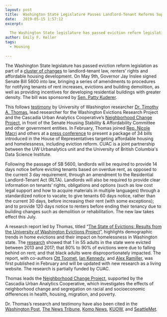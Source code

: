 ```yaml
---
layout: post
title:  Washington State Legislature Passes Landlord-Tenant Reforms Supported by CUAC Research
date:   2019-05-15 1:57:12
excerpt:
  
  The Washington State legislature has passed eviction reform legislation as part of a series of amendments to landlord-tenant law, renters’ rights and affordable housing development.
author: Emily F. Keller
tags:
  - Housing
  
---
```


The Washington State legislature has passed eviction reform legislation as part of a [cluster of changes](https://seattle.curbed.com/2019/5/13/18525573/landlord-tenant-law-washington-updates) to landlord-tenant law, renters’ rights and affordable housing development. On May 9th, Governor Jay Inslee signed Senate Bill 5600 into law, bringing a series of amendments to procedures for notifying tenants of rent increases, evictions and building demolition, as well as providing incentives for developing residential buildings with greater density. The bill was sponsored by [Sen. Patty Kuderer](http://sdc.wastateleg.org/kuderer/2019/05/09/governor-signs-bill-extending-notice-for-eviction-expanding-tenant-protections/).

This follows [testimony](https://www.tvw.org/watch/?eventID=2019011088) by University of Washington researcher [Dr. Timothy A. Thomas](https://timathomas.github.io/), lead researcher for the Washington Evictions Research Project and the Cascadia Urban Analytics Cooperative’s [Neighborhood Change Project](https://www.cascadiadata.org/projects/neighborhood-change-project), in front of the Senate Housing Stability & Affordability Committee and other government entities. In February, Thomas joined [Rep. Nicole Macri](https://housedemocrats.wa.gov/macri/) and others at a [press conference](https://washingtonstatewire.com/house-democrats-affordable-housing-package/) to present a package of 34 bills introduced in the House of Representatives targeting affordable housing and homelessness, including eviction reform. CUAC is a joint partnership between the UW Urbanalytics unit and the University of British Columbia's Data Science Institute.

Following the passage of SB 5600, landlords will be required to provide 14 days notice before evicting tenants based on overdue rent, as opposed to the current 3 day requirement, through an amendment to the Residential Landlord-Tenant Act (RLTA). Landlords will also be required to provide clear information on tenants’ rights, obligations and options (such as low cost legal support and how to acquire materials in multiple languages) through a standardized notice to vacate; to give tenants 60 days notice, rather than the current 30 days, before increasing their rent (with some exceptions); and to provide 120 days notice to renters before ending their tenancy due to building changes such as demolition or rehabilitation. The new law takes effect this July.

A research report led by Thomas, titled “[The State of Evictions: Results from the University of Washington Evictions Project](https://evictions.study/)”, highlights demographic trends in home evictions and their impact on homelessness in Washington state. The [research](https://escience.washington.edu/evictions-project-impacts-new-state-legislation/) showed that 1 in 55 adults in the state were evicted between 2013 and 2017; that 80% to 90% of evictions were due to falling behind on rent; and that black adults were disproportionately impacted. The report, with co-authors [Ott Toomet](https://ischool.uw.edu/people/faculty/profile/otoomet), [Ian Kennedy](https://soc.washington.edu/people/ian-kennedy), and [Alex Ramiller](https://geography.washington.edu/people/alexander-ramiller), was first published in February and will be updated with new research as a living website. The research is partially funded by CUAC.

Thomas leads the [Neighborhood Change Project](https://www.cascadiadata.org/projects/neighborhood-change-project), supported by the Cascadia Urban Analytics Cooperative, which investigates the effects of neighborhood change and segregation on racial and socioeconomic differences in health, housing, migration, and poverty.

Dr. Thomas’s research and testimony have also been cited in the [Washington Post](https://www.washingtonpost.com/local/trafficandcommuting/amazon-in-seattle-economic-godsend-or-self-centered-behemoth/2019/04/08/7d29999a-4ce3-11e9-93d0-64dbcf38ba41_story.html?noredirect=on&utm_term=.b3f0a2bc017e), [The News Tribune](https://www.thenewstribune.com/news/local/article224780415.html), [Komo News](https://komonews.com/news/local/washington-homelessness-result-of-evictions-rent-spikes-uw-study-finds), [KUOW](https://www.kuow.org/stories/one-in-11-black-residents-were-evicted-from-the-seattle-area-since-2004-uw-researchers-say), and [SeattleMet](https://www.seattlemet.com/articles/2019/2/12/new-study-shows-the-racial-impact-of-washington-s-housing-crisis).